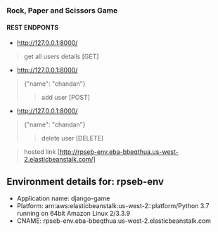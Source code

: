 ### Rock, Paper and Scissors Game

#### REST ENDPONTS
- http://127.0.0.1:8000/
> get all users details [GET]

- http://127.0.0.1:8000/
> {"name": "chandan"}
>> add user [POST]

- http://127.0.0.1:8000/
> {"name": "chandan"}
>> delete user [DELETE]

> hosted link [http://rpseb-env.eba-bbeqthua.us-west-2.elasticbeanstalk.com/]

## Environment details for: rpseb-env
-  Application name: django-game
-  Platform: arn:aws:elasticbeanstalk:us-west-2::platform/Python 3.7 running on 64bit Amazon Linux 2/3.3.9
-  CNAME: rpseb-env.eba-bbeqthua.us-west-2.elasticbeanstalk.com
